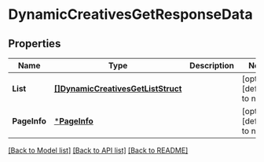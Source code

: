 # DynamicCreativesGetResponseData

## Properties
Name | Type | Description | Notes
------------ | ------------- | ------------- | -------------
**List** | [**[]DynamicCreativesGetListStruct**](DynamicCreativesGetListStruct.md) |  | [optional] [default to null]
**PageInfo** | [***PageInfo**](page_info.md) |  | [optional] [default to null]

[[Back to Model list]](../README.md#documentation-for-models) [[Back to API list]](../README.md#documentation-for-api-endpoints) [[Back to README]](../README.md)


